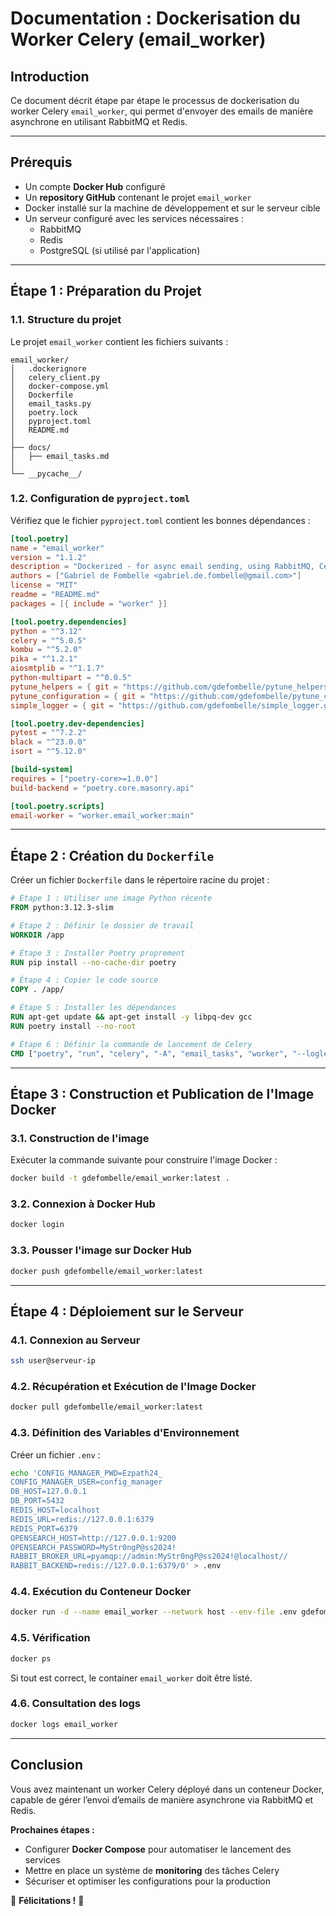 # Documentation : Dockerisation du Worker Celery (email_worker)

## Introduction
Ce document décrit étape par étape le processus de dockerisation du worker Celery `email_worker`, qui permet d'envoyer des emails de manière asynchrone en utilisant RabbitMQ et Redis.

---

## Prérequis
- Un compte **Docker Hub** configuré
- Un **repository GitHub** contenant le projet `email_worker`
- Docker installé sur la machine de développement et sur le serveur cible
- Un serveur configuré avec les services nécessaires :
  - RabbitMQ
  - Redis
  - PostgreSQL (si utilisé par l'application)

---

## Étape 1 : Préparation du Projet
### 1.1. Structure du projet
Le projet `email_worker` contient les fichiers suivants :
```
email_worker/
│   .dockerignore
│   celery_client.py
│   docker-compose.yml
│   Dockerfile
│   email_tasks.py
│   poetry.lock
│   pyproject.toml
│   README.md
│
├── docs/
│   ├── email_tasks.md
│
└── __pycache__/
```

### 1.2. Configuration de `pyproject.toml`
Vérifiez que le fichier `pyproject.toml` contient les bonnes dépendances :
```toml
[tool.poetry]
name = "email_worker"
version = "1.1.2"
description = "Dockerized - for async email sending, using RabbitMQ, Celery, and Redis"
authors = ["Gabriel de Fombelle <gabriel.de.fombelle@gmail.com>"]
license = "MIT"
readme = "README.md"
packages = [{ include = "worker" }]

[tool.poetry.dependencies]
python = "^3.12"
celery = "^5.0.5"
kombu = "^5.2.0"
pika = "^1.2.1"
aiosmtplib = "^1.1.7"
python-multipart = "^0.0.5"
pytune_helpers = { git = "https://github.com/gdefombelle/pytune_helpers.git" }
pytune_configuration = { git = "https://github.com/gdefombelle/pytune_configuration.git" }
simple_logger = { git = "https://github.com/gdefombelle/simple_logger.git" }

[tool.poetry.dev-dependencies]
pytest = "^7.2.2"
black = "^23.0.0"
isort = "^5.12.0"

[build-system]
requires = ["poetry-core>=1.0.0"]
build-backend = "poetry.core.masonry.api"

[tool.poetry.scripts]
email-worker = "worker.email_worker:main"
```

---

## Étape 2 : Création du `Dockerfile`
Créer un fichier `Dockerfile` dans le répertoire racine du projet :
```dockerfile
# Étape 1 : Utiliser une image Python récente
FROM python:3.12.3-slim

# Étape 2 : Définir le dossier de travail
WORKDIR /app

# Étape 3 : Installer Poetry proprement
RUN pip install --no-cache-dir poetry

# Étape 4 : Copier le code source
COPY . /app/

# Étape 5 : Installer les dépendances
RUN apt-get update && apt-get install -y libpq-dev gcc
RUN poetry install --no-root

# Étape 6 : Définir la commande de lancement de Celery
CMD ["poetry", "run", "celery", "-A", "email_tasks", "worker", "--loglevel=info"]
```

---

## Étape 3 : Construction et Publication de l'Image Docker

### 3.1. Construction de l'image
Exécuter la commande suivante pour construire l'image Docker :
```sh
docker build -t gdefombelle/email_worker:latest .
```

### 3.2. Connexion à Docker Hub
```sh
docker login
```

### 3.3. Pousser l'image sur Docker Hub
```sh
docker push gdefombelle/email_worker:latest
```

---

## Étape 4 : Déploiement sur le Serveur
### 4.1. Connexion au Serveur
```sh
ssh user@serveur-ip
```

### 4.2. Récupération et Exécution de l'Image Docker
```sh
docker pull gdefombelle/email_worker:latest
```

### 4.3. Définition des Variables d'Environnement
Créer un fichier `.env` :
```sh
echo 'CONFIG_MANAGER_PWD=Ezpath24_
CONFIG_MANAGER_USER=config_manager
DB_HOST=127.0.0.1
DB_PORT=5432
REDIS_HOST=localhost
REDIS_URL=redis://127.0.0.1:6379
REDIS_PORT=6379
OPENSEARCH_HOST=http://127.0.0.1:9200
OPENSEARCH_PASSWORD=MyStr0ngP@ss2024!
RABBIT_BROKER_URL=pyamqp://admin:MyStr0ngP@ss2024!@localhost//
RABBIT_BACKEND=redis://127.0.0.1:6379/0' > .env
```

### 4.4. Exécution du Conteneur Docker
```sh
docker run -d --name email_worker --network host --env-file .env gdefombelle/email_worker:latest
```

### 4.5. Vérification
```sh
docker ps
```
Si tout est correct, le container `email_worker` doit être listé.

### 4.6. Consultation des logs
```sh
docker logs email_worker
```

---

## Conclusion
Vous avez maintenant un worker Celery déployé dans un conteneur Docker, capable de gérer l’envoi d’emails de manière asynchrone via RabbitMQ et Redis.

**Prochaines étapes :**
- Configurer **Docker Compose** pour automatiser le lancement des services
- Mettre en place un système de **monitoring** des tâches Celery
- Sécuriser et optimiser les configurations pour la production

🎉 **Félicitations !** 🎉

